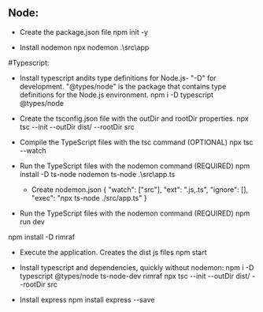 ## Node:

- Create the package.json file
npm init -y

- Install nodemon
npx nodemon .\src\app 

#Typescript: 
- Install typescript andits type definitions for Node.js- "-D" for development. "@types/node" is the package that contains type definitions for the Node.js environment.
npm i -D typescript @types/node    

- Create the tsconfig.json file with the outDir and rootDir properties.
npx tsc --init --outDir dist/ --rootDir src

- Compile the TypeScript files with the tsc command (OPTIONAL)
npx tsc --watch

- Run the TypeScript files with the nodemon command (REQUIRED)
npm install -D ts-node nodemon
ts-node .\src\app.ts

    - Create nodemon.json
    {
        "watch": ["src"],
        "ext": ".js,.ts",
        "ignore": [],
        "exec": "npx ts-node ./src/app.ts"
    }

- Run the TypeScript files with the nodemon command (REQUIRED)
npm run dev

npm install -D rimraf

- Execute the application. Creates the dist js files
npm start

- Install typescript and dependencies, quickly without nodemon:
npm i -D typescript @types/node ts-node-dev rimraf
npx tsc --init --outDir dist/ --rootDir src


- Install express
npm install express --save
  